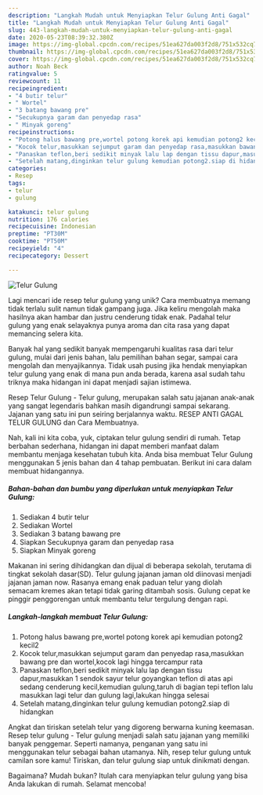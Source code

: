```yaml
---
description: "Langkah Mudah untuk Menyiapkan Telur Gulung Anti Gagal"
title: "Langkah Mudah untuk Menyiapkan Telur Gulung Anti Gagal"
slug: 443-langkah-mudah-untuk-menyiapkan-telur-gulung-anti-gagal
date: 2020-05-23T08:39:32.380Z
image: https://img-global.cpcdn.com/recipes/51ea627da003f2d8/751x532cq70/telur-gulung-foto-resep-utama.jpg
thumbnail: https://img-global.cpcdn.com/recipes/51ea627da003f2d8/751x532cq70/telur-gulung-foto-resep-utama.jpg
cover: https://img-global.cpcdn.com/recipes/51ea627da003f2d8/751x532cq70/telur-gulung-foto-resep-utama.jpg
author: Noah Beck
ratingvalue: 5
reviewcount: 11
recipeingredient:
- "4 butir telur"
- " Wortel"
- "3 batang bawang pre"
- "Secukupnya garam dan penyedap rasa"
- " Minyak goreng"
recipeinstructions:
- "Potong halus bawang pre,wortel potong korek api kemudian potong2 kecil2"
- "Kocok telur,masukkan sejumput garam dan penyedap rasa,masukkan bawang pre dan wortel,kocok lagi hingga tercampur rata"
- "Panaskan teflon,beri sedikit minyak lalu lap dengan tissu dapur,masukkan 1 sendok sayur telur goyangkan teflon di atas api sedang cenderung kecil,kemudian gulung,taruh di bagian tepi teflon lalu masukkan lagi telur dan gulung lagi,lakukan hingga selesai"
- "Setelah matang,dinginkan telur gulung kemudian potong2.siap di hidangkan"
categories:
- Resep
tags:
- telur
- gulung

katakunci: telur gulung 
nutrition: 176 calories
recipecuisine: Indonesian
preptime: "PT30M"
cooktime: "PT50M"
recipeyield: "4"
recipecategory: Dessert

---
```



![Telur Gulung](https://img-global.cpcdn.com/recipes/51ea627da003f2d8/751x532cq70/telur-gulung-foto-resep-utama.jpg)

Lagi mencari ide resep telur gulung yang unik? Cara membuatnya memang tidak terlalu sulit namun tidak gampang juga. Jika keliru mengolah maka hasilnya akan hambar dan justru cenderung tidak enak. Padahal telur gulung yang enak selayaknya punya aroma dan cita rasa yang dapat memancing selera kita.

Banyak hal yang sedikit banyak mempengaruhi kualitas rasa dari telur gulung, mulai dari jenis bahan, lalu pemilihan bahan segar, sampai cara mengolah dan menyajikannya. Tidak usah pusing jika hendak menyiapkan telur gulung yang enak di mana pun anda berada, karena asal sudah tahu triknya maka hidangan ini dapat menjadi sajian istimewa.

Resep Telur Gulung - Telur gulung, merupakan salah satu jajanan anak-anak yang sangat legendaris bahkan masih digandrungi sampai sekarang. Jajanan yang satu ini pun seiring berjalannya waktu. RESEP ANTI GAGAL TELUR GULUNG dan Cara Membuatnya.


Nah, kali ini kita coba, yuk, ciptakan telur gulung sendiri di rumah. Tetap berbahan sederhana, hidangan ini dapat memberi manfaat dalam membantu menjaga kesehatan tubuh kita. Anda bisa membuat Telur Gulung menggunakan 5 jenis bahan dan 4 tahap pembuatan. Berikut ini cara dalam membuat hidangannya.

<!--inarticleads1-->

##### Bahan-bahan dan bumbu yang diperlukan untuk menyiapkan Telur Gulung:

1. Sediakan 4 butir telur
1. Sediakan  Wortel
1. Sediakan 3 batang bawang pre
1. Siapkan Secukupnya garam dan penyedap rasa
1. Siapkan  Minyak goreng


Makanan ini sering dihidangkan dan dijual di beberapa sekolah, terutama di tingkat sekolah dasar(SD). Telur gulung jajanan jaman old diinovasi menjadi jajanan jaman now. Rasanya emang enak paduan telur yang diolah semacam kremes akan tetapi tidak garing ditambah sosis. Gulung cepat ke pinggir penggorengan untuk membantu telur tergulung dengan rapi. 

<!--inarticleads2-->

##### Langkah-langkah membuat Telur Gulung:

1. Potong halus bawang pre,wortel potong korek api kemudian potong2 kecil2
1. Kocok telur,masukkan sejumput garam dan penyedap rasa,masukkan bawang pre dan wortel,kocok lagi hingga tercampur rata
1. Panaskan teflon,beri sedikit minyak lalu lap dengan tissu dapur,masukkan 1 sendok sayur telur goyangkan teflon di atas api sedang cenderung kecil,kemudian gulung,taruh di bagian tepi teflon lalu masukkan lagi telur dan gulung lagi,lakukan hingga selesai
1. Setelah matang,dinginkan telur gulung kemudian potong2.siap di hidangkan


Angkat dan tiriskan setelah telur yang digoreng berwarna kuning keemasan. Resep telur gulung - Telur gulung menjadi salah satu jajanan yang memiliki banyak penggemar. Seperti namanya, penganan yang satu ini menggunakan telur sebagai bahan utamanya. Nih, resep telur gulung untuk camilan sore kamu! Tiriskan, dan telur gulung siap untuk dinikmati dengan. 

Bagaimana? Mudah bukan? Itulah cara menyiapkan telur gulung yang bisa Anda lakukan di rumah. Selamat mencoba!
